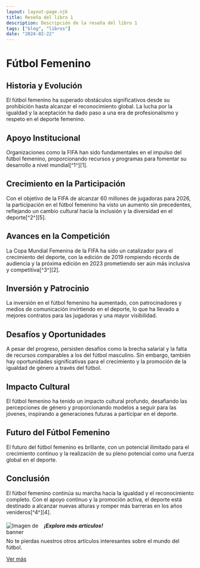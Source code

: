 ```yaml
---
layout: layout-page.njk
title: Reseña del libro 1
description: Descripción de la reseña del libro 1
tags: ["blog", "libros"]
date: "2024-02-22"
---
```

<h1 class="display-4">Fútbol Femenino</h1>

 <article>
            <article>
            <section>
                <h2>Historia y Evolución</h2>
                <p>El fútbol femenino ha superado obstáculos significativos desde su prohibición hasta alcanzar el reconocimiento global. La lucha por la igualdad y la aceptación ha dado paso a una era de profesionalismo y respeto en el deporte femenino.</p>
            </section>
            <section>
                <h2>Apoyo Institucional</h2>
                <p>Organizaciones como la FIFA han sido fundamentales en el impulso del fútbol femenino, proporcionando recursos y programas para fomentar su desarrollo a nivel mundial[^1^][1].</p>
            </section>
            <section>
                <h2>Crecimiento en la Participación</h2>
                <p>Con el objetivo de la FIFA de alcanzar 60 millones de jugadoras para 2026, la participación en el fútbol femenino ha visto un aumento sin precedentes, reflejando un cambio cultural hacia la inclusión y la diversidad en el deporte[^2^][5].</p>
            </section>
            <section>
                <h2>Avances en la Competición</h2>
                <p>La Copa Mundial Femenina de la FIFA ha sido un catalizador para el crecimiento del deporte, con la edición de 2019 rompiendo récords de audiencia y la próxima edición en 2023 prometiendo ser aún más inclusiva y competitiva[^3^][2].</p>
            </section>
            <section>
                <h2>Inversión y Patrocinio</h2>
                <p>La inversión en el fútbol femenino ha aumentado, con patrocinadores y medios de comunicación invirtiendo en el deporte, lo que ha llevado a mejores contratos para las jugadoras y una mayor visibilidad.</p>
            </section>
            <section>
                <h2>Desafíos y Oportunidades</h2>
                <p>A pesar del progreso, persisten desafíos como la brecha salarial y la falta de recursos comparables a los del fútbol masculino. Sin embargo, también hay oportunidades significativas para el crecimiento y la promoción de la igualdad de género a través del fútbol.</p>
            </section>
            <section>
                <h2>Impacto Cultural</h2>
                <p>El fútbol femenino ha tenido un impacto cultural profundo, desafiando las percepciones de género y proporcionando modelos a seguir para las jóvenes, inspirando a generaciones futuras a participar en el deporte.</p>
            </section>
            <section>
                <h2>Futuro del Fútbol Femenino</h2>
                <p>El futuro del fútbol femenino es brillante, con un potencial ilimitado para el crecimiento continuo y la realización de su pleno potencial como una fuerza global en el deporte.</p>
            </section>
            <section>
                <h2>Conclusión</h2>
                <p>El fútbol femenino continúa su marcha hacia la igualdad y el reconocimiento completo. Con el apoyo continuo y la promoción activa, el deporte está destinado a alcanzar nuevas alturas y romper más barreras en los años venideros[^4^][4].</p>
            </section>
        </article>
        </article>

<!-- Banner -->
<div class="list-group-item list-group-item-action text-center">
    <div class="d-flex align-items-center justify-content-center">
        <img src="https://th.bing.com/th/id/R.2d75f2a9352a4fb78cb9aa29e8aeb3e7?rik=UOr8FscRVB40DA&pid=ImgRaw&r=0" alt="Imagen de banner" class="mr-3" style="max-width: 20%; height: auto; float: left;">
        <div>
            <h5 class="mb-1">¡Explora más artículos!</h5>
            <p class="mb-1">No te pierdas nuestros otros artículos interesantes sobre el mundo del fútbol.</p>
            <a href="/blog" class="btn btn-primary">Ver más</a>
        </div>
    </div>
</div>